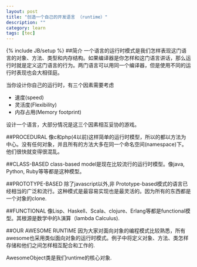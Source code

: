```yaml
---
layout: post
title: "创造一个自己的开发语言 （runtime）"
description: ""
category: learn
tags: [tec]
---
```

{% include JB/setup %}
##简介
一个语言的运行时模式是我们怎样表现这门语言的对象、方法、类型和内存结构。如果编译器是你怎样和这门语言讲话，那么运行时就是定义这门语言的行为。两门语言可以用同一个编译器，但是使用不同的运行时表现也会大相径庭。

当你设计你自己的运行时，有三个因素需要考虑

* 速度(speed)
* 灵活度(Flexibility)
* 内存占用(Memory footprint)

设计一个语言，大部分情况是这三个因素相互妥协的游戏。

##PROCEDURAL
像c和php(4以前)这样简单的运行时模型，所以的都以方法为中心。没有任何对象，并且所有的方法大多在同一个命名空间(namespace)下。他们很快就变得很混乱。

##CLASS-BASED
class-based model是现在比较流行的运行时模型。像java, Python, Ruby等等都是这种模型。

##PROTOTYPE-BASED
除了javascript以外,非 Prototype-based模式的语言已经相当的广泛和流行。这种模式是最容易实现也是最灵活的。因为所有的东西都是一个对象的clone.

##FUNCTIONAL
像Lisp、Haskell、Scala、clojure、Erlang等都是functional模型。其根源是数学中的λ演算（lambda Calculus).


##OUR AWESOME RUNTIME
因为大家对面向对象的编程模式比较熟悉，所有awesome也采用类似面向对象的运行时模式。例子中将定义对象、方法、类怎样存储和他们之间怎样相互配合和工作的.

AwesomeObject类是我们runtime的核心对象.
